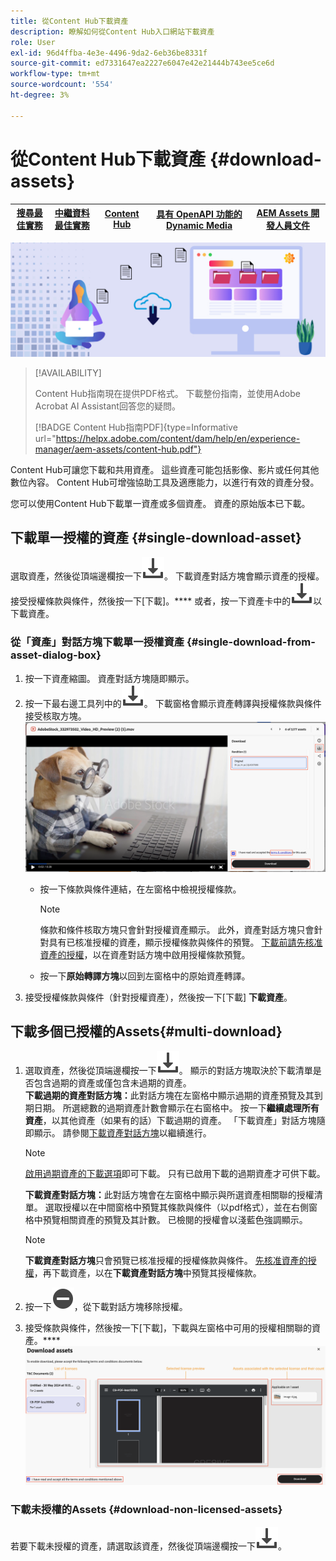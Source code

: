 ```yaml
---
title: 從Content Hub下載資產
description: 瞭解如何從Content Hub入口網站下載資產
role: User
exl-id: 96d4ffba-4e3e-4496-9da2-6eb36be8331f
source-git-commit: ed7331647ea2227e6047e42e21444b743ee5ce6d
workflow-type: tm+mt
source-wordcount: '554'
ht-degree: 3%

---
```


# 從Content Hub下載資產 {#download-assets}

| [搜尋最佳實務](/help/assets/search-best-practices.md) | [中繼資料最佳實務](/help/assets/metadata-best-practices.md) | [Content Hub](/help/assets/product-overview.md) | [具有 OpenAPI 功能的 Dynamic Media](/help/assets/dynamic-media-open-apis-overview.md) | [AEM Assets 開發人員文件](https://developer.adobe.com/experience-cloud/experience-manager-apis/) |
| ------------- | --------------------------- |---------|----|-----|

<!-- ![Download assets](assets/download-asset.jpg) -->
![下載資產](assets/download-asset-genstudio.jpeg)

>[!AVAILABILITY]
>
>Content Hub指南現在提供PDF格式。 下載整份指南，並使用Adobe Acrobat AI Assistant回答您的疑問。
>
>[!BADGE Content Hub指南PDF]{type=Informative url="https://helpx.adobe.com/content/dam/help/en/experience-manager/aem-assets/content-hub.pdf"}

Content Hub可讓您下載和共用資產。 這些資產可能包括影像、影片或任何其他數位內容。 Content Hub可增強協助工具及適應能力，以進行有效的資產分發。

您可以使用Content Hub下載單一資產或多個資產。 資產的原始版本已下載。

## 下載單一授權的資產 {#single-download-asset}

選取資產，然後從頂端邊欄按一下![下載](/help/assets/assets/download-icon.svg)。 下載資產對話方塊會顯示資產的授權。 接受授權條款與條件，然後按一下[下載]。****
或者，按一下資產卡中的![下載](/help/assets/assets/download-icon.svg)以下載資產。

### 從「資產」對話方塊下載單一授權資產 {#single-download-from-asset-dialog-box}

1. 按一下資產縮圖。 資產對話方塊隨即顯示。
1. 按一下最右邊工具列中的![下載](/help/assets/assets/download-icon.svg)。 下載窗格會顯示資產轉譯與授權條款與條件接受核取方塊。
   ![單一下載對話方塊](/help/assets/assets/asset-dialog-box-for-single-download.png)
   * 按一下條款與條件連結，在左窗格中檢視授權條款。

     >[!NOTE]
     >
     條款和條件核取方塊只會針對授權資產顯示。 此外，資產對話方塊只會針對具有已核准授權的資產，顯示授權條款與條件的預覽。 [下載前請先核准資產的授權](/help/assets/approve-assets-content-hub.md)，以在資產對話方塊中啟用授權條款預覽。

   * 按一下&#x200B;**原始轉譯方塊**&#x200B;以回到左窗格中的原始資產轉譯。
1. 接受授權條款與條件（針對授權資產），然後按一下[下載] **下載資產**。

## 下載多個已授權的Assets{#multi-download}

1. 選取資產，然後從頂端邊欄按一下![下載](/help/assets/assets/download-icon.svg)。 顯示的對話方塊取決於下載清單是否包含過期的資產或僅包含未過期的資產。<br/>
   **下載過期的資產對話方塊：**&#x200B;此對話方塊在左窗格中顯示過期的資產預覽及其到期日期。 所選總數的過期資產計數會顯示在右窗格中。 按一下&#x200B;**繼續處理所有資產**，以其他資產（如果有的話）下載過期的資產。 「下載資產」對話方塊隨即顯示。 請參閱[下載資產對話方塊](#Download-asset-dialog-box)以繼續進行。

   >[!NOTE]
   >
   [啟用過期資產的下載選項](/help/assets/configure-content-hub-ui-options.md#expired-assets-content-hub)即可下載。 只有已啟用下載的過期資產才可供下載。

   <a id="Download-asset-dialog-box"></a> **下載資產對話方塊：**&#x200B;此對話方塊會在左窗格中顯示與所選資產相關聯的授權清單。 選取授權以在中間窗格中預覽其條款與條件（以pdf格式），並在右側窗格中預覽相關資產的預覽及其計數。 已檢閱的授權會以淺藍色強調顯示。

   >[!NOTE]
   >
   **下載資產對話方塊**&#x200B;只會預覽已核准授權的授權條款與條件。 [先核准資產的授權](/help/assets/approve-assets-content-hub.md)，再下載資產，以在&#x200B;**下載資產對話方塊**&#x200B;中預覽其授權條款。

1. 按一下![移除圖示](/help/assets/assets/remove-icon.svg)，從下載對話方塊移除授權。

1. 接受條款與條件，然後按一下[下載]，下載與左窗格中可用的授權相關聯的資產。****
   ![下載多個授權](/help/assets/assets/download-multiple-license.png)

### 下載未授權的Assets {#download-non-licensed-assets}

若要下載未授權的資產，請選取該資產，然後從頂端邊欄按一下![下載](/help/assets/assets/download-icon.svg)。







